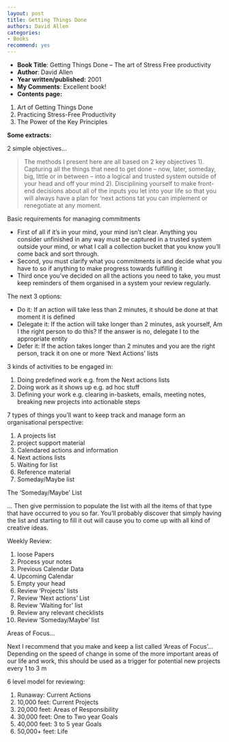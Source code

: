 ```yaml
---
layout: post
title: Getting Things Done
authors: David Allen
categories:
- Books
recommend: yes
---
```



- **Book Title**: Getting Things Done – The art of Stress Free productivity
- **Author**: David Allen
- **Year written/published:** 2001
- **My Comments**: Excellent book!
- **Contents page:**

1. Art of Getting Things Done
2. Practicing Stress-Free Productivity
3. The Power of the Key Principles

**Some extracts:**

2 simple objectives...

> The methods I present here are all based on 2 key objectives 1). Capturing all the things that need to get done – now, later, someday, big, little or in between – into a logical and trusted system outside of your head and off your mind 2). Disciplining yourself to make front-end decisions about all of the inputs you let into your life so that you will always have a plan for ‘next actions tat you can implement or renegotiate at any moment.

Basic requirements for managing commitments

- First of all if it’s in your mind, your mind isn’t clear. Anything you consider unfinished in any way must be captured in a trusted system outside your mind, or what I call a collection bucket that you know you’ll come back and sort through.
- Second, you must clarify what you commitments is and decide what you have to so if anything to make progress towards fulfilling it
- Third once you’ve decided on all the actions you need to take, you must keep reminders of them organised in a system your review regularly.

The next 3 options:

- Do it: If an action will take less than 2 minutes, it should be done at that moment it is defined
- Delegate it: If the action will take longer than 2 minutes, ask yourself, Am I the right person to do this? If the answer is no, delegate I to the appropriate entity
- Defer it: If the action takes longer than 2 minutes and you are the right person, track it on one or more ‘Next Actions’ lists

3 kinds of activities to be engaged in:

1. Doing predefined work e.g. from the Next actions lists
2. Doing work as it shows up e.g. ad hoc stuff
3. Defining your work e.g. clearing in-baskets, emails, meeting notes, breaking new projects into actionable steps

7 types of things you’ll want to keep track and manage form an organisational perspective:

1. A projects list
2. project support material
3. Calendared actions and information
4. Next actions lists
5. Waiting for list
6. Reference material
7. Someday/Maybe list

The ‘Someday/Maybe’ List

… Then give permission to populate the list with all the items of that type that have occurred to you so far. You’ll probably discover that simply having the list and starting to fill it out will cause you to come up with all kind of creative ideas.

Weekly Review:

1. loose Papers
2. Process your notes
3. Previous Calendar Data
4. Upcoming Calendar
5. Empty your head
6. Review ‘Projects’ lists
7. Review ‘Next actions’ List
8. Review ‘Waiting for’ list
9. Review any relevant checklists
10. Review ‘Someday/Maybe’ list

Areas of Focus...

Next I recommend that you make and keep a list called ‘Areas of Focus’… Depending on the speed of change in some of the more important areas of our life and work, this should be used as a trigger for potential new projects every 1 to 3 m

6 level model for reviewing:

1. Runaway: Current Actions
2. 10,000 feet: Current Projects
3. 20,000 feet: Areas of Responsibility
4. 30,000 feet: One to Two year Goals
5. 40,000 feet: 3 to 5 year Goals
6. 50,000+ feet: Life
